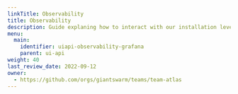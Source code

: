 ```yaml
---
linkTitle: Observability
title: Observability
description: Guide explaning how to interact with our installation level grafana (accessing the metrics, creating custom dashboards).
menu:
  main:
    identifier: uiapi-observability-grafana
    parent: ui-api
weight: 40
last_review_date: 2022-09-12
owner:
  - https://github.com/orgs/giantswarm/teams/team-atlas
---
```

